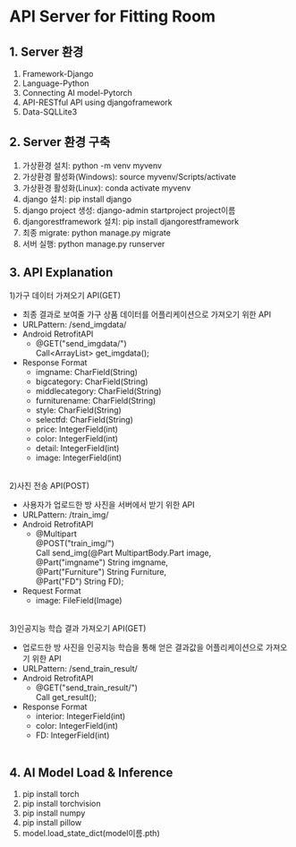 # API Server for Fitting Room

## 1. Server 환경
1) Framework-Django
2) Language-Python
3) Connecting AI model-Pytorch
4) API-RESTful API using djangoframework
5) Data-SQLLite3

## 2. Server 환경 구축
1) 가상환경 설치: python -m venv myvenv
2) 가상환경 활성화(Windows): source myvenv/Scripts/activate
3) 가상환경 활성화(Linux): conda activate myvenv
4) django 설치: pip install django
5) django project 생성: django-admin startproject project이름
6) djangorestframework 설치: pip install djangorestframework
7) 최종 migrate: python manage.py migrate
8) 서버 실행: python manage.py runserver

## 3. API Explanation
1)가구 데이터 가져오기 API(GET)
+ 최종 결과로 보여줄 가구 상품 데이터를 어플리케이션으로 가져오기 위한 API<br>
+ URLPattern: /send_imgdata/<br>
+ Android RetrofitAPI<br>
  + @GET("send_imgdata/")<br>
    Call<ArrayList<Imgdata>> get_imgdata();<br>
+ Response Format
  + imgname: CharField(String)
  + bigcategory: CharField(String)
  + middlecategory: CharField(String)
  + furniturename: CharField(String)
  + style: CharField(String)
  + selectfd: CharField(String)
  + price: IntegerField(int)
  + color: IntegerField(int)
  + detail: IntegerField(int)
  + image: IntegerField(int)<br><br>
    

2)사진 전송 API(POST)
+ 사용자가 업로드한 방 사진을 서버에서 받기 위한 API<br>
+ URLPattern: /train_img/<br>
+ Android RetrofitAPI<br>
  + @Multipart<br>
    @POST("train_img/")<br>
    Call<Void> send_img(@Part MultipartBody.Part image,<br>
                        @Part("imgname") String imgname,<br>
                        @Part("Furniture") String Furniture,<br>
                        @Part("FD") String FD);<br>
+ Request Format
  + image: FileField(Image)<br><br>
  

3)인공지능 학습 결과 가져오기 API(GET)
+ 업로드한 방 사진을 인공지능 학습을 통해 얻은 결과값을 어플리케이션으로 가져오기 위한 API<br>
+ URLPattern: /send_train_result/<br>
+ Android RetrofitAPI<br>
  + @GET("send_train_result/")<br>
    Call<result> get_result();<br>
+ Response Format
  + interior: IntegerField(int)
  + color: IntegerField(int)
  + FD: IntegerField(int)<br><br>

## 4. AI Model Load & Inference
1) pip install torch
2) pip install torchvision
3) pip install numpy
4) pip install pillow
5) model.load_state_dict(model이름.pth)
